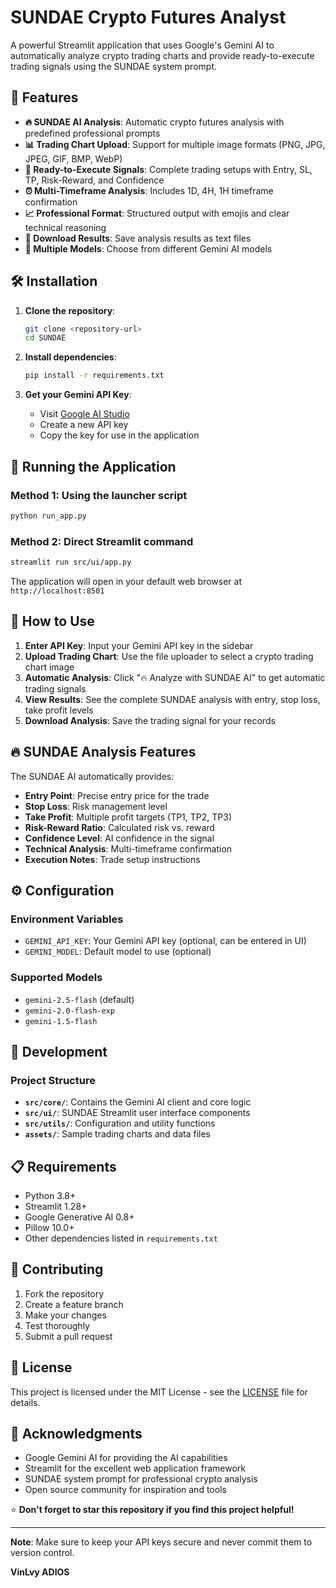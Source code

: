 # SUNDAE Crypto Futures Analyst

A powerful Streamlit application that uses Google's Gemini AI to automatically analyze crypto trading charts and provide ready-to-execute trading signals using the SUNDAE system prompt.

## 🚀 Features

- **🔥 SUNDAE AI Analysis**: Automatic crypto futures analysis with predefined professional prompts
- **📊 Trading Chart Upload**: Support for multiple image formats (PNG, JPG, JPEG, GIF, BMP, WebP)
- **🎯 Ready-to-Execute Signals**: Complete trading setups with Entry, SL, TP, Risk-Reward, and Confidence
- **⏰ Multi-Timeframe Analysis**: Includes 1D, 4H, 1H timeframe confirmation
- **📈 Professional Format**: Structured output with emojis and clear technical reasoning
- **💾 Download Results**: Save analysis results as text files
- **🔧 Multiple Models**: Choose from different Gemini AI models

## 🛠️ Installation

1. **Clone the repository**:

   ```bash
   git clone <repository-url>
   cd SUNDAE
   ```

2. **Install dependencies**:

   ```bash
   pip install -r requirements.txt
   ```

3. **Get your Gemini API Key**:
   - Visit [Google AI Studio](https://makersuite.google.com/app/apikey)
   - Create a new API key
   - Copy the key for use in the application

## 🚀 Running the Application

### Method 1: Using the launcher script

```bash
python run_app.py
```

### Method 2: Direct Streamlit command

```bash
streamlit run src/ui/app.py
```

The application will open in your default web browser at `http://localhost:8501`

## 📱 How to Use

1. **Enter API Key**: Input your Gemini API key in the sidebar
2. **Upload Trading Chart**: Use the file uploader to select a crypto trading chart image
3. **Automatic Analysis**: Click "🔥 Analyze with SUNDAE AI" to get automatic trading signals
4. **View Results**: See the complete SUNDAE analysis with entry, stop loss, take profit levels
5. **Download Analysis**: Save the trading signal for your records

## 🔥 SUNDAE Analysis Features

The SUNDAE AI automatically provides:

- **Entry Point**: Precise entry price for the trade
- **Stop Loss**: Risk management level
- **Take Profit**: Multiple profit targets (TP1, TP2, TP3)
- **Risk-Reward Ratio**: Calculated risk vs. reward
- **Confidence Level**: AI confidence in the signal
- **Technical Analysis**: Multi-timeframe confirmation
- **Execution Notes**: Trade setup instructions

## ⚙️ Configuration

### Environment Variables

- `GEMINI_API_KEY`: Your Gemini API key (optional, can be entered in UI)
- `GEMINI_MODEL`: Default model to use (optional)

### Supported Models

- `gemini-2.5-flash` (default)
- `gemini-2.0-flash-exp`
- `gemini-1.5-flash`

## 🔧 Development

### Project Structure

- **`src/core/`**: Contains the Gemini AI client and core logic
- **`src/ui/`**: SUNDAE Streamlit user interface components
- **`src/utils/`**: Configuration and utility functions
- **`assets/`**: Sample trading charts and data files

## 📋 Requirements

- Python 3.8+
- Streamlit 1.28+
- Google Generative AI 0.8+
- Pillow 10.0+
- Other dependencies listed in `requirements.txt`

## 🤝 Contributing

1. Fork the repository
2. Create a feature branch
3. Make your changes
4. Test thoroughly
5. Submit a pull request

## 📄 License

This project is licensed under the MIT License - see the [LICENSE](LICENSE) file for details.

## 🙏 Acknowledgments

- Google Gemini AI for providing the AI capabilities
- Streamlit for the excellent web application framework
- SUNDAE system prompt for professional crypto analysis
- Open source community for inspiration and tools

⭐ **Don't forget to star this repository if you find this project helpful!**

---

**Note**: Make sure to keep your API keys secure and never commit them to version control.

**VinLvy ADIOS**
